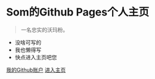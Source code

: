 <!-- _coverpage.md -->

# Som的Github Pages个人主页

> 一名忠实的沃玛粉。

- 没啥可写的
- 我也懒得写
- 快点进入主页吧您

[我的Github账户](https://github.com/SSSomSo)
[进入主页](/#/)
